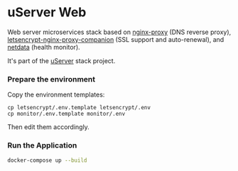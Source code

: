 # uServer Web

Web server microservices stack based on [nginx-proxy](https://github.com/nginx-proxy/nginx-proxy) (DNS reverse proxy), [letsencrypt-nginx-proxy-companion](https://github.com/nginx-proxy/docker-letsencrypt-nginx-proxy-companion) (SSL support and auto-renewal), and [netdata](https://github.com/netdata/netdata) (health monitor).

It's part of the [uServer](https://github.com/users/ferdn4ndo/projects/1) stack project.


### Prepare the environment

Copy the environment templates:

```
cp letsencrypt/.env.template letsencrypt/.env
cp monitor/.env.template monitor/.env
```

Then edit them accordingly.

### Run the Application

```sh
docker-compose up --build
```

